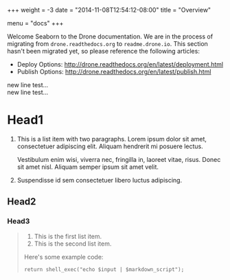 +++
weight = -3
date = "2014-11-08T12:54:12-08:00"
title = "Overview"

menu = "docs"
+++

Welcome Seaborn to the Drone documentation. We are in the process of migrating from `drone.readthedocs.org` to `readme.drone.io`. This section hasn't been migrated yet, so please reference the following articles:

* Deploy Options: http://drone.readthedocs.org/en/latest/deployment.html
* Publish Options: http://drone.readthedocs.org/en/latest/publish.html

new line test...  
new line test...  

# Head1
1.  This is a list item with two paragraphs. Lorem ipsum dolor
    sit amet, consectetuer adipiscing elit. Aliquam hendrerit
    mi posuere lectus.

    Vestibulum enim wisi, viverra nec, fringilla in, laoreet
    vitae, risus. Donec sit amet nisl. Aliquam semper ipsum
    sit amet velit.

2.  Suspendisse id sem consectetuer libero luctus adipiscing.
## Head2
### Head3
> 
> 1.   This is the first list item.
> 2.   This is the second list item.
> 
> Here's some example code:
> 
>     return shell_exec("echo $input | $markdown_script");
